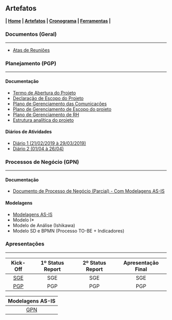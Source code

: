 ## Artefatos

**| [Home](https://github.com/jussararodrigues/4-periodo/blob/master/README.md) | 
[Artefatos](https://github.com/jussararodrigues/4-periodo/blob/master/pages/Artefatos.md) | 
[Cronograma](https://github.com/jussararodrigues/4-periodo/blob/master/pages/Cronograma.md) |
[Ferramentas](https://github.com/jussararodrigues/4-periodo/blob/master/pages/Ferramentas.md) |**

### Documentos (Geral)
---

- [Atas de Reuniões](https://github.com/jussararodrigues/4-periodo/tree/master/sge/Atas%20de%20Reuni%C3%B5es)

### Planejamento (PGP)
---

#### Documentação
- [Termo de Abertura do Projeto](https://github.com/jussararodrigues/4-periodo/blob/master/pgp/artefatos/Entregas%201/G-Suite%20-%20Termo%20de%20abertura%20de%20Projeto%20(Revisado).pdf)
- [Declaração de Escopo do Projeto](https://github.com/jussararodrigues/4-periodo/blob/master/pgp/artefatos/Entregas%202/Declara%C3%A7%C3%A3o%20de%20Escopo%20do%20Projeto%20.pdf)
- [Plano de Gerenciamento das Comunicações](https://github.com/jussararodrigues/4-periodo/blob/master/pgp/artefatos/Entregas%202/Plano%20de%20Gerenciamento%20das%20Comunica%C3%A7%C3%B5es.pdf)
- [Plano de Gerenciamento de Escopo do projeto](https://github.com/jussararodrigues/4-periodo/blob/master/pgp/artefatos/Entregas%202/Plano%20de%20Gerenciamento%20de%20Escopo%20do%20projeto.pdf)
- [Plano de Gerenciamento de RH](https://github.com/jussararodrigues/4-periodo/blob/master/pgp/artefatos/Entregas%202/Plano%20de%20Gerenciamento%20de%20RH.pdf)
- [Estrutura analítica do projeto](https://github.com/jussararodrigues/4-periodo/blob/master/pgp/artefatos/Entregas%202/EAP%20Descri%C3%A7%C3%A3o.pdf)

#### Diários de Atividades
- [Diário 1 (21/02/2019 à 29/03/2019)](https://github.com/jussararodrigues/4-periodo/blob/master/pgp/artefatos/Entregas%201/Di%C3%A1rio%20de%20Atividades%201%20(21-02%20-%2029-03).pdf)
- [Diário 2 (01/04 à 26/04)](https://github.com/jussararodrigues/4-periodo/blob/master/pgp/artefatos/Entregas%202/Di%C3%A1rio%20de%20Atividades%202%20(01_04%20%20-%2026_04).pdf)

### Processos de Negócio (GPN)
---

#### Documentação
- [Documento de Processo de Negócio (Parcial) - Com Modelagens AS-IS](https://github.com/jussararodrigues/4-periodo/blob/master/gpn/Plano%20de%20implanta%C3%A7%C3%A3o%20do%20m%C3%B3dulo%20de%20integra%C3%A7%C3%A3o%20%C3%BAnica%20.pdf)

#### Modelagens
- [Modelagens AS-IS](https://github.com/jussararodrigues/4-periodo/tree/master/gpn/Modelagens%20AS-IS)
- Modelo I*
- Modelo de Análise (Ishikawa)
- Modelo SD e BPMN (Processo TO-BE + Indicadores)

### Apresentações
---
| Kick-Off                                                | 1º Status Report | 2º Status Report | Apresentação Final |
|:-------------------------------------------------------:|:----------------:|:----------------:|:------------------:|
|[SGE](https://slides.com/myllenaalves/kickoff/fullscreen)| SGE              | SGE              | SGE                |
|[PGP](https://slides.com/jussarasilva/kickoff/fullscreen)| PGP              | PGP              | PGP                |

| Modelagens AS-IS                                            |
|:-----------------------------------------------------------:|
| [GPN](https://slides.com/myllenaalves/kickoff-1/fullscreen) |
